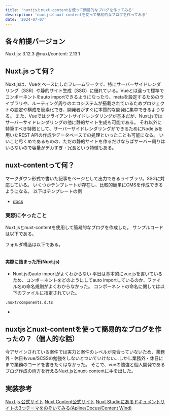 ```yaml
---
title: 'nuxtjsとnuxt-contentを使って簡易的なブログを作ってみる'
description: 'nuxtjsとnuxt-contentを使って簡易的なブログを作ってみる'
date: '2024-07-07'
---
```


## 各々前提バージョン
Nuxt.js: 3.12.3
@nuxt/content: 2.13.1

## Nuxt.jsって何？
Nuxt.jsは、Vueをベースにしたフレームワークで、特にサーバーサイドレンダリング（SSR）や静的サイト生成（SSG）に優れている。Vueとは違って標準でコンポーネントをauto importできるようになったり、metaを設定するためのライブラリや、ルーティング周りのエコシステムが搭載されているためプロジェクトの設定や構成を簡素化でき、開発者がすぐに本質的な開発に集中できるようなる。
また、Vueではクライアントサイドレンダリングが基本だが、Nuxt.jsではサーバーサイドレンダリングの他に静的サイト生成も可能である。
それ以外に特筆すべき特徴として、サーバーサイドレンダリングができるためにNode.jsを用いたREST APIの作成やデータベースでの処理といったことも可能になる。
いいこと尽くめであるものの、ただの静的サイトを作るだけならばサーバー周りはいらないので容量がデカすぎ・冗長という特徴もある。

## nuxt-contentって何？
マークダウン形式で書いた記事をページとして出力できるライブラリ。SSGに対応している。
いくつかテンプレートが存在し、比較的簡単にCMSを作成できるようになる。
以下はテンプレートの例
- [docs](https://github.com/nuxt-ui-pro/docs)

### 実際にやったこと
Nuxt.jsとnuxt-contentを使用して簡易的なブログを作成した。
サンプルコードは以下である。

フォルダ構造は以下である。
```

```

#### 実際に詰まった所(Nuxt.js)
- Nuxt.jsのauto importがよくわからない
平日は基本的にvue.jsを書いているため、コンポーネントをどのようにしてauto importしているのか、ファイル名の命名規則がよくわからなかった。
コンポーネントの命名に関しては以下のファイルに指定されていた。
```
.nuxt/components.d.ts
```

- 


## nuxtjsとnuxt-contentを使って簡易的なブログを作ったの？（個人的な話）
今アサインされている案件では実力と案件のレベルが見合っていないため、業務外・休日もvue/SCSSの勉強をしないとついていけない...しかし業務外・休日にまで業務のコードを書きたくはなかった。
そこで、vueの勉強と個人開発であるブログ作成の両方を行えるNuxt.jsとnuxt-contentに手を出した。

## 実装参考
[Nuxt.js 公式サイト](https://nuxt.com/)
[Nuxt Content公式サイト](https://content.nuxt.com/)
[Nuxt Studioにあるドキュメントサイトの3つテーマをのぞいてみる(Apline/Docus/Content Wind)](https://www.memory-lovers.blog/entry/2023/07/16/104506)

